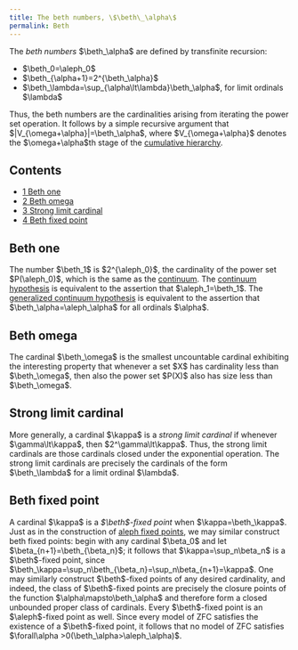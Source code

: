 ```yaml
---
title: The beth numbers, \$\beth\_\alpha\$
permalink: Beth
---
```












The *beth numbers* \$\beth\_\alpha\$ are defined by transfinite
recursion:

- \$\beth_0=\aleph_0\$
- \$\beth\_{\alpha+1}=2^{\beth\_\alpha}\$
- \$\beth\_\lambda=\sup\_{\alpha\lt\lambda}\beth\_\alpha\$, for limit
  ordinals \$\lambda\$

Thus, the beth numbers are the cardinalities arising from iterating the
power set operation. It follows by a simple recursive argument that
\$\|V\_{\omega+\alpha}\|=\beth\_\alpha\$, where \$V\_{\omega+\alpha}\$
denotes the \$\omega+\alpha\$th stage of the <a
href="https://en.wikipedia.org/wiki/Von_Neumann_universe"
class="external text" rel="nofollow">cumulative hierarchy</a>.



## Contents


- [<span class="tocnumber">1</span> <span class="toctext">Beth
  one</span>](#Beth_one)
- [<span class="tocnumber">2</span> <span class="toctext">Beth
  omega</span>](#Beth_omega)
- [<span class="tocnumber">3</span> <span class="toctext">Strong limit
  cardinal</span>](#Strong_limit_cardinal)
- [<span class="tocnumber">4</span> <span class="toctext">Beth fixed
  point</span>](#Beth_fixed_point)


## Beth one

The number \$\beth_1\$ is \$2^{\aleph_0}\$, the cardinality of the power
set \$P(\aleph_0)\$, which is the same as the
[continuum](Continuum "Continuum").
The <a
href="Continuum_hypothesis"
class="mw-redirect" title="Continuum hypothesis">continuum
hypothesis</a> is equivalent to the assertion that \$\aleph_1=\beth_1\$.
The <a href="GCH"
class="mw-redirect" title="GCH">generalized continuum hypothesis</a> is
equivalent to the assertion that \$\beth\_\alpha=\aleph\_\alpha\$ for
all ordinals \$\alpha\$.

  

## Beth omega

The cardinal \$\beth\_\omega\$ is the smallest uncountable cardinal
exhibiting the interesting property that whenever a set \$X\$ has
cardinality less than \$\beth\_\omega\$, then also the power set
\$P(X)\$ also has size less than \$\beth\_\omega\$.

  

## Strong limit cardinal

More generally, a cardinal \$\kappa\$ is a *strong limit cardinal* if
whenever \$\gamma\lt\kappa\$, then \$2^\gamma\lt\kappa\$. Thus, the
strong limit cardinals are those cardinals closed under the exponential
operation. The strong limit cardinals are precisely the cardinals of the
form \$\beth\_\lambda\$ for a limit ordinal \$\lambda\$.

  

## Beth fixed point

A cardinal \$\kappa\$ is a *\$\beth\$-fixed point* when
\$\kappa=\beth\_\kappa\$. Just as in the construction of
<a href="Aleph_fixed_point"
class="mw-redirect" title="Aleph fixed point">aleph fixed points</a>, we
may similar construct beth fixed points: begin with any cardinal
\$\beta_0\$ and let \$\beta\_{n+1}=\beth\_{\beta_n}\$; it follows that
\$\kappa=\sup_n\beta_n\$ is a \$\beth\$-fixed point, since
\$\beth\_\kappa=\sup_n\beth\_{\beta_n}=\sup_n\beta\_{n+1}=\kappa\$. One
may similarly construct \$\beth\$-fixed points of any desired
cardinality, and indeed, the class of \$\beth\$-fixed points are
precisely the closure points of the function
\$\alpha\mapsto\beth\_\alpha\$ and therefore form a closed unbounded
proper class of cardinals. Every \$\beth\$-fixed point is an
\$\aleph\$-fixed point as well. Since every model of ZFC satisfies the
existence of a \$\beth\$-fixed point, it follows that no model of ZFC
satisfies \$\forall\alpha \>0(\beth\_\alpha\>\aleph\_\alpha)\$.


